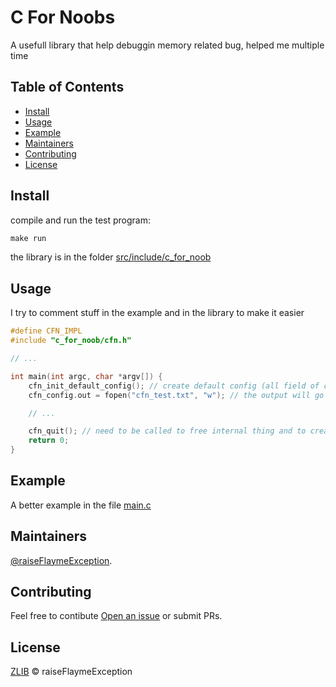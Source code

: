 # C For Noobs

A usefull library that help debuggin memory related bug, helped me multiple time


## Table of Contents

- [Install](#install)
- [Usage](#usage)
- [Example](#example-readmes)
- [Maintainers](#maintainers)
- [Contributing](#contributing)
- [License](#license)

## Install

compile and run the test program:
```cmd
make run
```

the library is in the folder [src/include/c_for_noob](src/include/c_for_noob)

## Usage

I try to comment stuff in the example and in the library to make it easier

```c
#define CFN_IMPL 
#include "c_for_noob/cfn.h"

// ...

int main(int argc, char *argv[]) {
    cfn_init_default_config(); // create default config (all field of cfn_config need to be feeled and it's a great we to do it)
    cfn_config.out = fopen("cfn_test.txt", "w"); // the output will go to this file

    // ...

    cfn_quit(); // need to be called to free internal thing and to create some output
    return 0;
}

```

## Example

A better example in the file [main.c](main.c)

## Maintainers

[@raiseFlaymeException](https://github.com/raiseFlaymeException).

## Contributing

Feel free to contibute [Open an issue](https://github.com/raiseFlaymeException/cfn/issues/new) or submit PRs.

## License

[ZLIB](LICENSE) © raiseFlaymeException
